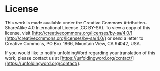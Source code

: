 # License

This work is made available under the Creative Commons Attribution-ShareAlike 4.0 International License (CC BY-SA). To view a copy of this license, visit [http://creativecommons.org/licenses/by-sa/4.0/](http://creativecommons.org/licenses/by-sa/4.0/) or send a letter to Creative Commons, PO Box 1866, Mountain View, CA 94042, USA.

If you would like to notify unfoldingWord regarding your translation of this work, please contact us at [https://unfoldingword.org/contact/](https://unfoldingword.org/contact/).